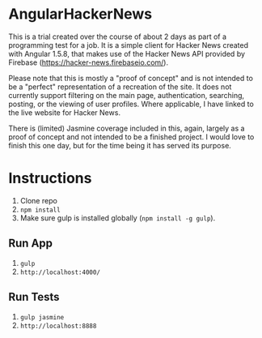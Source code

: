 # AngularHackerNews

This is a trial created over the course of about 2 days as part of a programming
test for a job. It is a simple client for Hacker News created with Angular 1.5.8,
that makes use of the Hacker News API provided by Firebase
(https://hacker-news.firebaseio.com/).

Please note that this is mostly a "proof of concept" and is not intended to be
a "perfect" representation of a recreation of the site. It does not currently
support filtering on the main page, authentication, searching, posting, or the
viewing of user profiles. Where applicable, I have linked to the live website
for Hacker News.

There is (limited) Jasmine coverage included in this, again, largely as a proof
of concept and not intended to be a finished project. I would love to finish
this one day, but for the time being it has served its purpose.

# Instructions

1. Clone repo
2. `npm install`
3. Make sure gulp is installed globally (`npm install -g gulp`).

## Run App
1. `gulp`
2. `http://localhost:4000/`

## Run Tests
1. `gulp jasmine`
2. `http://localhost:8888`
